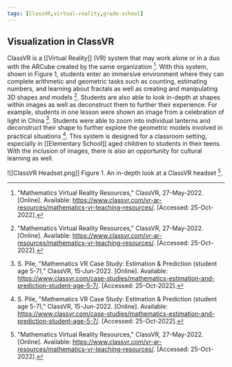 ```yaml
---
tags: [ClassVR,virtual-reality,grade-school]
---
```


## Visualization in ClassVR

ClassVR is a [[Virtual Reality]] (VR) system that may work alone or in a duo with the ARCube created by the same organization [^1]. With this system, shown in Figure 1, students enter an immersive environment where they can complete arithmetic and geometric tasks such as counting, estimating numbers, and learning about fractals as well as creating and manipulating 3D shapes and models [^1]. Students are also able to look in-depth at shapes within images as well as deconstruct them to further their experience. For example, students in one lesson were shown an image from a celebration of light in China [^2]. Students were able to zoom into individual lanterns and deconstruct their shape to further explore the geometric models involved in practical situations [^2]. This system is designed for a classroom setting, especially in [[Elementary School]] aged children to students in their teens.  With the inclusion of images, there is also an opportunity for cultural learning as well.

![[ClassVR Headset.png]]
Figure 1.  An in-depth look at a ClassVR headset [^1].

[^1]: "Mathematics Virtual Reality Resources," ClassVR, 27-May-2022. \[Online\]. Available: https://www.classvr.com/vr-ar-resources/mathematics-vr-teaching-resources/. \[Accessed: 25-Oct-2022\].
[^2]: S. Pile, "Mathematics VR Case Study: Estimation & Prediction (student age 5-7)," ClassVR, 15-Jun-2022. \[Online\]. Available: https://www.classvr.com/case-studies/mathematics-estimation-and-prediction-student-age-5-7/. \[Accessed: 25-Oct-2022\].